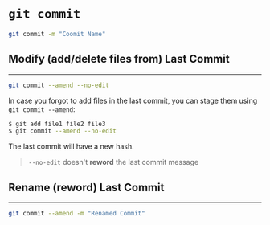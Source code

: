 # `git commit`


```sh
git commit -m "Coomit Name"
```

## Modify (add/delete files from) Last Commit
---

```sh
git commit --amend --no-edit
```



In case you forgot to add files in the last commit,
you can stage them using `git commit --amend`:

```sh
$ git add file1 file2 file3
$ git commit --amend --no-edit
```

The last commit will have a new hash.

> `--no-edit` doesn't **reword** the last commit message



## Rename (reword) Last Commit
---

```sh
git commit --amend -m "Renamed Commit"
```

